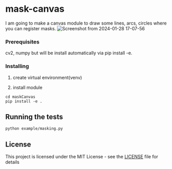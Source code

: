 # mask-canvas

I am going to make a canvas module to draw some lines, arcs, circles where you can register masks.
![Screenshot from 2024-01-28 17-07-56](https://github.com/teo646/mask-canvas/assets/61399931/0e95f54d-a116-4396-b1cd-54a930f528db)

### Prerequisites

cv2, numpy but will be install automatically via pip install -e.

### Installing

1. create virtual environment(venv)

2. install module
```
cd maskCanvas
pip install -e .
```


## Running the tests
```
python example/masking.py
```

## License

This project is licensed under the MIT License - see the [LICENSE](LICENSE) file for details



